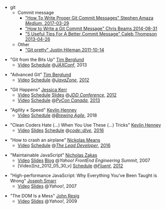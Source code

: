 * git
  * Commit message
    * ["How To Write Proper Git Commit Messages" Stephen Amaza _Medium_, 2017-03-29][sa_2017_03_29]
    * ["How to Write a Git Commit Message" Chris Beams 2014-08-31][ca_2014_08_31]
    * ["5 Useful Tips For A Better Commit Message" Caleb Thompson 2013-04-26][ct_2013_04_26]
  * Other
    * ["Git pretty" Justin Hileman 2011-10-14][jh_2011_10_14]

[sa_2017_03_29]: https://medium.com/@steveamaza/how-to-write-a-proper-git-commit-message-e028865e5791
[ca_2014_08_31]: https://chris.beams.io/posts/git-commit/
[ct_2013_04_26]: https://thoughtbot.com/blog/5-useful-tips-for-a-better-commit-message
[jh_2011_10_14]: http://justinhileman.info/article/git-pretty/

* "Git from the Bits Up" [Tim Berglund][tb]
  * [Video][tb_2013_06_05_v] [Schedule][tb_2013_06_05_s] @[_JAXConf_][conf_jax], 2013

[tb]: http://timberglund.com/
[tb_2013_06_05]: https://web.archive.org/web/20160415112301/http://jaxconf.com/sessions/git-bits
[tb_2013_06_05_s]: https://web.archive.org/web/20160416104118/http://jaxconf.com/timetable
[tb_2013_06_05_v]: https://www.youtube.com/watch?v=MYP56QJpDr4
[conf_jax]: https://web.archive.org/web/20161005215626/http://jaxconf.com/

* "Advanced Git" [Tim Berglund][tb]
  * [Video][tb_2012_09_13_v] [Schedule][tb_2012_09_13_s]  @[_JavaZone_][conf_jz], [2012][conf_jz_12]

[tb_2012_09_13_s]: https://web.archive.org/web/20140723012623/http://javazone.no/incogito10/events/JavaZone%202012/sessions
[tb_2012_09_13_v]: https://vimeo.com/showcase/2079027/video/49444883
[conf_jz]: https://www.javazone.no
[conf_jz_12]: https://web.archive.org/web/20150321215025/http://jz12.java.no/

* "Git Happens" [Jessica Kerr][jk]
  * [Video][jk_2012_10_26_v] [Schedule][jk_2012_10_26_t] [Slides][jk_2012_10_26_s]  @[_JDD Conference_][conf_jdd], [2012][conf_jdd_12]
  * [Video][jk_2013_10_10_v] [Schedule][jk_2013_10_10_t]  @[_PyCon Canada_][conf_pyca], [2013][conf_pyca_13]

[jk]: http://jessitron.com/
[jk_2012_10_26_t]: http://12.jdd.org.pl/en/program/schedule
[jk_2012_10_26_s]: http://www.data.proidea.org.pl/jdd/7edycja/materialy/prezentacje/kerrjessica_gitHappens.pdf
[jk_2012_10_26_v]: https://www.youtube.com/watch?v=Dv8I_kfrFWw
[jk_2013_10_10_t]: https://2013.pycon.ca/en/schedule/
[jk_2013_10_10_v]: https://www.youtube.com/watch?v=yCh6TSLIQBQ
[conf_jdd]: https://jdd.org.pl/
[conf_jdd_12]: http://12.jdd.org.pl/
[conf_pyca]: https://www.pycon.ca/
[conf_pyca_13]: https://2013.pycon.ca/

* "Agility ≠ Speed" [Kevlin Henney][kh]
  * [Video][kh_2018_10_12_v] [Schedule][kh_2018_10_12_s] @[_Brewing Agile_][conf_ba], 2018

[kh]: https://about.me/kevlin
[kh_2018_10_12_v]: https://www.youtube.com/watch?v=kmFcNyZrUNM
[kh_2018_10_12_s]: https://web.archive.org/web/20190311001722/https://brewingagile.org/
[conf_ba]: https://brewingagile.org/

* "Clean Coders Hate (…) When You Use These (…) Tricks" [Kevlin Henney][kh]
  * [Video][kh_2016_11_15_v] [Slides][kh_2016_11_15_s] [Schedule][kh_2016_11_15_t] @[_code::dive_][conf_cd], [2016][conf_cd_16]

[conf_cd]: https://codedive.pl/
[conf_cd_16]: https://codedive.pl/index/year2016
[kh_2016_11_15_t]: https://web.archive.org/web/20161124175233/http://codedive.pl/en/index/#program-section
[kh_2016_11_15_s]: https://cdn2-ecros.pl/event/codedive/files/presentations/2016/CleanCodersHateWhatHappensToYourCodeWhenYouUseTheseEnterpriseProgrammingTricks.pptx
[kh_2016_11_15_v]: https://www.youtube.com/watch?v=brfqm9k6qzc

* "How to crash an airplane" [Nickolas Means][nm]
  * [Video][nm_2016_06_23_v] [Schedule][nm_2016_06_23_s] @[_The Lead Developer_][conf_tld], [2016][conf_tld_16]

[nm]: https://twitter.com/nmeans
[nm_2016_06_23_s]: https://2016.theleaddeveloper.com/schedule
[nm_2016_06_23_v]: https://www.youtube.com/watch?v=099cHWSbAL8
[conf_tld]: https://www.theleaddeveloper.com/
[conf_tld_16]: https://2016.theleaddeveloper.com/

* "Maintainable JavaScript" [Nicholas Zakas][nz]
  * [Video][nz_2007_03_07_v] [Slides][nz_2007_03_07_s] [Blog][nz_2007_03_07_b] @_Yahoo! FrontEnd Engineering Summit_, 2007
  * [Video][nz_2012_05_30_v] [Schedule][nz_2012_05_30_s] @[_Fluent_][conf_fluent], [2012][conf_fluent_12]
  
[nz]: https://humanwhocodes.com/
[nz_2007_03_07_v]: https://www.youtube.com/watch?v=pebHk8S5c6o
[nz_2007_03_07_s]: https://www.slideshare.net/nzakas/maintainable-javascript-1071179
[nz_2007_03_07_b]: https://web.archive.org/web/20140703104736/http://yuiblog.com/blog/2007/05/25/video-zakas/
[nz_2012_05_30_s]: https://www.youtube.com/watch?v=nZihjH6_Qns
[nz_2012_05_30_s]: https://web.archive.org/web/20151003145906/http://fluentconf.com/fluent2012/public/schedule/grid/public/2012-05-30
[conf_fluent]: https://conferences.oreilly.com/fluent/fl-ca
[conf_fluent_12]: https://web.archive.org/web/20151003145906/http://fluentconf.com/fluent2012/


* "High-performance JavaScript: Why Everything You’ve Been Taught is Wrong" [Joseph Smarr][js]
  * [Video][js_2007_08_27_v] [Slides][js_2007_08_27_s] @_Yahoo!_, 2007

[js]: http://josephsmarr.com/
[js_2007_08_27_v]: https://www.youtube.com/watch?v=QszjZfvl9vw
[js_2007_08_27_s]: http://josephsmarr.com/papers/Smarr-OSCON-2007.ppt

* "The DOM Is a Mess" [John Resig][jr]
  * [Video][jr_2009_01_29_v] [Slides][jr_2009_01_29_s] @_Yahoo!_, 2009

[jr]: https://johnresig.com/blog/the-dom-is-a-mess/
[jr_2009_01_29_s]: http://www.slideshare.net/jeresig/the-dom-is-a-mess-yahoo?type=presentation
[jr_2009_01_29_v]: https://www.youtube.com/watch?v=dgI52y27O_I
